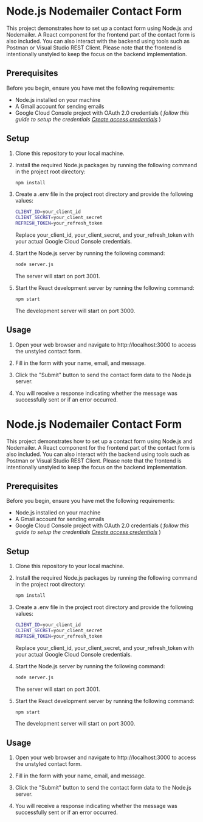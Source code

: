 # Node.js Nodemailer Contact Form

This project demonstrates how to set up a contact form using Node.js and Nodemailer. A React component for the frontend part of the contact form is also included. You can also interact with the backend using tools such as Postman or Visual Studio REST Client. Please note that the frontend is intentionally unstyled to keep the focus on the backend implementation.

## Prerequisites

Before you begin, ensure you have met the following requirements:

- Node.js installed on your machine
- A Gmail account for sending emails
- Google Cloud Console project with OAuth 2.0 credentials ( <em>follow this guide to setup the credentials [Create access credentials](https://developers.google.com/workspace/guides/create-credentials)</em>
)
## Setup

1. Clone this repository to your local machine.

2. Install the required Node.js packages by running the following command in the project root directory:

   ```bash
   npm install
   ```
3. Create a .env file in the project root directory and provide the following values:

	```bash
	CLIENT_ID=your_client_id
	CLIENT_SECRET=your_client_secret
	REFRESH_TOKEN=your_refresh_token
	```

	Replace your_client_id, your_client_secret, and your_refresh_token with your actual Google Cloud Console credentials.	

4. Start the Node.js server by running the following command:

	```bash
	node server.js
	```

	The server will start on port 3001.

5. Start the React development server by running the following command:

	```bash
	npm start
	```

	The development server will start on port 3000.

## Usage

1. Open your web browser and navigate to http://localhost:3000 to access the unstyled contact form.

2. Fill in the form with your name, email, and message.

3. Click the "Submit" button to send the contact form data to the Node.js server.

4. You will receive a response indicating whether the message was successfully sent or if an error occurred.
# Node.js Nodemailer Contact Form

This project demonstrates how to set up a contact form using Node.js and Nodemailer. A React component for the frontend part of the contact form is also included. You can also interact with the backend using tools such as Postman or Visual Studio REST Client. Please note that the frontend is intentionally unstyled to keep the focus on the backend implementation.

## Prerequisites

Before you begin, ensure you have met the following requirements:

- Node.js installed on your machine
- A Gmail account for sending emails
- Google Cloud Console project with OAuth 2.0 credentials ( <em>follow this guide to setup the credentials [Create access credentials](https://developers.google.com/workspace/guides/create-credentials)</em>
)
## Setup

1. Clone this repository to your local machine.

2. Install the required Node.js packages by running the following command in the project root directory:

   ```bash
   npm install
   ```
3. Create a .env file in the project root directory and provide the following values:

	```bash
	CLIENT_ID=your_client_id
	CLIENT_SECRET=your_client_secret
	REFRESH_TOKEN=your_refresh_token
	```

	Replace your_client_id, your_client_secret, and your_refresh_token with your actual Google Cloud Console credentials.	

4. Start the Node.js server by running the following command:

	```bash
	node server.js
	```

	The server will start on port 3001.

5. Start the React development server by running the following command:

	```bash
	npm start
	```

	The development server will start on port 3000.

## Usage

1. Open your web browser and navigate to http://localhost:3000 to access the unstyled contact form.

2. Fill in the form with your name, email, and message.

3. Click the "Submit" button to send the contact form data to the Node.js server.

4. You will receive a response indicating whether the message was successfully sent or if an error occurred.
